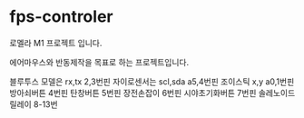 # fps-controler

로멜라 M1 프로젝트 입니다.

에어마우스와 반동제작을 목표로 하는 프로젝트입니다.

블루투스 모델은 rx,tx 2,3번핀
자이로센서는 scl,sda a5,4번핀
조이스틱 x,y a0,1번핀
방아쇠버튼 4번핀
탄창버튼 5번핀
장전손잡이 6번핀
시야초기화버튼 7번핀
솔레노이드 릴레이 8-13번
